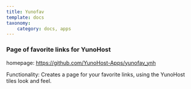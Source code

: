 ```yaml
---
title: Yunofav
template: docs
taxonomy:
    category: docs, apps
---
```


### Page of favorite links for YunoHost

homepage: https://github.com/YunoHost-Apps/yunofav_ynh

Functionality: Creates a page for your favorite links, using the YunoHost tiles look and feel.
